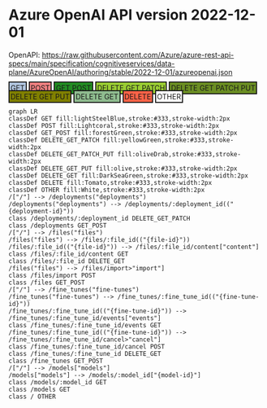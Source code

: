 # Azure OpenAI API version 2022-12-01

OpenAPI: https://raw.githubusercontent.com/Azure/azure-rest-api-specs/main/specification/cognitiveservices/data-plane/AzureOpenAI/authoring/stable/2022-12-01/azureopenai.json
<div>
<span style="padding:2px;background-color:lightSteelBlue;border: 2px solid">GET</span>
<span style="padding:2px;background-color:Lightcoral;border: 2px solid">POST</span>
<span style="padding:2px;background-color:forestGreen;border: 2px solid">GET POST</span>
<span style="padding:2px;background-color:yellowGreen;border: 2px solid">DELETE GET PATCH</span>
<span style="padding:2px;background-color:oliveDrab;border: 2px solid">DELETE GET PATCH PUT</span>
<span style="padding:2px;background-color:olive;border: 2px solid">DELETE GET PUT</span>
<span style="padding:2px;background-color:DarkSeaGreen;border: 2px solid">DELETE GET</span>
<span style="padding:2px;background-color:Tomato;border: 2px solid">DELETE</span>
<span style="padding:2px;background-color:White;border: 2px solid">OTHER</span>
</div>

```mermaid
graph LR
classDef GET fill:lightSteelBlue,stroke:#333,stroke-width:2px
classDef POST fill:Lightcoral,stroke:#333,stroke-width:2px
classDef GET_POST fill:forestGreen,stroke:#333,stroke-width:2px
classDef DELETE_GET_PATCH fill:yellowGreen,stroke:#333,stroke-width:2px
classDef DELETE_GET_PATCH_PUT fill:oliveDrab,stroke:#333,stroke-width:2px
classDef DELETE_GET_PUT fill:olive,stroke:#333,stroke-width:2px
classDef DELETE_GET fill:DarkSeaGreen,stroke:#333,stroke-width:2px
classDef DELETE fill:Tomato,stroke:#333,stroke-width:2px
classDef OTHER fill:White,stroke:#333,stroke-width:2px
/["/"] --> /deployments("deployments")
/deployments("deployments") --> /deployments/:deployment_id(("{deployment-id}"))
class /deployments/:deployment_id DELETE_GET_PATCH
class /deployments GET_POST
/["/"] --> /files("files")
/files("files") --> /files/:file_id(("{file-id}"))
/files/:file_id(("{file-id}")) --> /files/:file_id/content["content"]
class /files/:file_id/content GET
class /files/:file_id DELETE_GET
/files("files") --> /files/import>"import"]
class /files/import POST
class /files GET_POST
/["/"] --> /fine_tunes("fine-tunes")
/fine_tunes("fine-tunes") --> /fine_tunes/:fine_tune_id(("{fine-tune-id}"))
/fine_tunes/:fine_tune_id(("{fine-tune-id}")) --> /fine_tunes/:fine_tune_id/events["events"]
class /fine_tunes/:fine_tune_id/events GET
/fine_tunes/:fine_tune_id(("{fine-tune-id}")) --> /fine_tunes/:fine_tune_id/cancel>"cancel"]
class /fine_tunes/:fine_tune_id/cancel POST
class /fine_tunes/:fine_tune_id DELETE_GET
class /fine_tunes GET_POST
/["/"] --> /models["models"]
/models["models"] --> /models/:model_id["{model-id}"]
class /models/:model_id GET
class /models GET
class / OTHER
```
